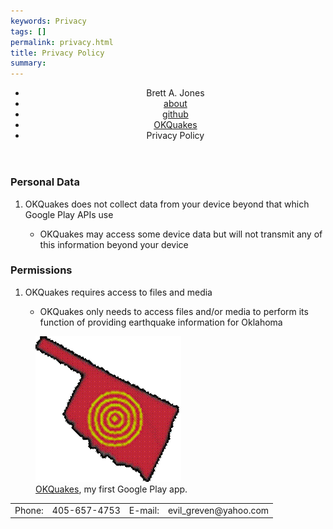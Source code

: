 ```yaml
---
keywords: Privacy
tags: []
permalink: privacy.html
title: Privacy Policy
summary: 
---
```

  <main>
    <header>
      <nav class="navbar navbar-inverse navbar-static-top">
        <ul>
          <li>Brett A. Jones</li>
          <li><a href="about.html">about</a></li>
          <li><a href="https://github.com/EvilGreven">github</a></li>
          <li><a a href="index.html">OKQuakes</a></li>
          <li><a class="current">Privacy Policy</a></li>
        </ul>
      </nav>
    </header>
    <section>
      <article>
        <h1>Personal Data</h1>
        <ol>
          <li>OKQuakes does not collect data from your device beyond that which Google Play APIs use</li>
          <ul>
            <li>OKQuakes may access some device data but will not transmit any of this information beyond your device</li>
          </ul>
        </ol>
      </article>
      <article>
        <h1>Permissions</h1>
        <ol>
          <li>OKQuakes requires access to files and media</li>
          <ul>
            <li>OKQuakes only needs to access files and/or media to perform its function of providing earthquake information for Oklahoma</li>
          </ul>
        </ol>
      </article>
    </section>
    <aside>
      <figure>
        <img src="images/okquakes_big.gif" alt="OKQuakes" />
        <figcaption>
          <a href="https://play.google.com/store/apps/details?id=com.evilgreven.okquakes">OKQuakes</a>, my first Google Play app.
        </figcaption>
      </figure>
    </aside>
    <footer>
      <table>
        <tr>
          <td>Phone:</td>
          <td>405-657-4753</td>
          <td>E-mail:</td>
          <td>evil_greven@yahoo.com</td>
        </tr>
      </table>
    </footer>
  </main>
